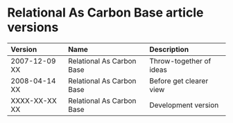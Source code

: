 ﻿Relational As Carbon Base article versions
==========================================

|Version|Name|Description|
| :- | :- | :- |
|2007-12-09 XX|Relational As Carbon Base|Throw-together of ideas|
|2008-04-14 XX|Relational As Carbon Base|Before get clearer view|
|XXXX-XX-XX XX|Relational As Carbon Base|Development version|


